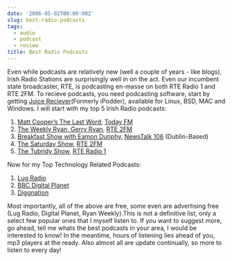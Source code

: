 ```yaml
---
date: '2006-05-02T00:00:00Z'
slug: best-radio-podcasts
tags:
  - audio
  - podcast
  - review
title: Best Radio Podcasts
---
```


Even while podcasts are relatively new (well a couple of years - like blogs),
Irish Radio Stations are surprisingly well in on the act. Even our incumbent
state broadcaster, RTE, is podcasting en-masse on both RTE Radio 1 and RTE 2FM.
To recieve podcasts, you need podcasting software, start by getting
[Juice Reciever](http://juicereceiver.sourceforge.net/index.php)(Formerly
iPodder), available for Linux, BSD, MAC and Windows. I will start with my top 5
Irish Radio podcasts:

1.  [Matt Cooper’s The Last Word](http://audio.todayfm.com/lwpodcasting.xml),
    [Today FM](http://www.todayfm.com/)
2.  [The Weekly Ryan, Gerry Ryan](http://www.rte.ie/2fm/podcast/podcast_gerryryan.xml),
    [RTE 2FM](http://www.rte.ie/2fm/)
3.  [Breakfast Show with Eamon Dunphy](http://www.newstalk106.ie/podcasts/Breakfast.xml),
    [NewsTalk 106](http://www.newstalk106.ie/) (Dublin-Based)
4.  [The Saturday Show](http://www.rte.ie/2fm/thesaturdayshow.html),
    [RTE 2FM](http://www.rte.ie/2fm/)
5.  [The Tubridy Show](http://www.rte.ie/rams/radio/latest/rte-thetubridyshow.smil),
    [RTE Radio 1](http://www.rte.ie/radio1/)

Now for my Top Technology Related Podcasts:

1.  [Lug Radio](http://www.lugradio.org/episodes.rss)
2.  [BBC Digital Planet](http://downloads.bbc.co.uk/rmhttp/downloadtrial/worldservice/digitalplanet/rss.xml)
3.  [Diggnation](http://revision3.com/diggnation/feed/high.mp3.xml)

Most importantly, all of the above are free, some even are advertising free (Lug
Radio, Digital Planet, Ryan Weekly).This is not a definitive list, only a select
few popular ones that I myself listen to. If you want to suggest more, go ahead,
tell me whats the best podcasts in your area, I would be interested to know! In
the meantime, hours of listening lies ahead of you, mp3 players at the ready.
Also almost all are update continually, so more to listen to every day!

